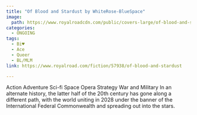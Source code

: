 ```yaml
---
title: "Of Blood and Stardust by WhiteRose-BlueSpace"
image:
  path: https://www.royalroadcdn.com/public/covers-large/of-blood-and-stardust-aabaptxhbri.jpg
categories:
  - ONGOING
tags:
  - Bi♥
  - Ace
  - Queer
  - BL/MLM
link: https://www.royalroad.com/fiction/57938/of-blood-and-stardust

---
```

Action Adventure Sci-fi Space Opera Strategy War and Military
In an alternate history, the latter half of the 20th century has gone along a different path, with the world uniting in 2028 under the banner of the International Federal Commonwealth and spreading out into the stars.